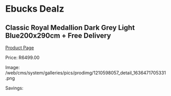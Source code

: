 
# Ebucks Dealz
## Classic Royal Medallion Dark Grey Light Blue200x290cm + Free Delivery
[Product Page](https://www.ebucks.com/web/shop/productSelected.do?prodId=1210598057&catId=1209942441)

Price: R6499.00

Image: /web/cms/system/galleries/pics/prodimg/1210598057_detail_1636471705331.png

Savings: 


	